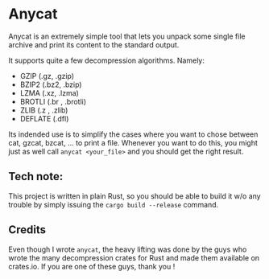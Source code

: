 # Anycat
Anycat is an extremely simple tool that lets you unpack some single file archive
and print its content to the standard output.

It supports quite a few decompression algorithms. Namely:

- GZIP (.gz, .gzip)
- BZIP2 (.bz2, .bzip)
- LZMA (.xz, .lzma)
- BROTLI (.br , .brotli)
- ZLIB (.z , .zlib)
- DEFLATE (.dfl)

Its indended use is to simplify the cases where you want to chose between cat,
gzcat, bzcat, ... to print a file. Whenever you want to do this, you might
just as well call `anycat <your_file>` and you should get the right result.


## Tech note:
This project is written in plain Rust, so you should be able to build it w/o
any trouble by simply issuing the `cargo build --release` command.

## Credits
Even though I wrote `anycat`, the heavy lifting was done by the guys who wrote
the many decompression crates for Rust and made them available on crates.io.
If you are one of these guys, thank you !
